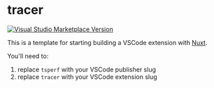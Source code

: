 # tracer

<a href="https://marketplace.visualstudio.com/items?itemName=tsperf.tracer" target="__blank"><img src="https://img.shields.io/visual-studio-marketplace/v/tsperf.tracer.svg?color=eee&amp;label=VS%20Code%20Marketplace&logo=visual-studio-code" alt="Visual Studio Marketplace Version" /></a>

This is a template for starting building a VSCode extension with [Nuxt](https://nuxt.com).

You'll need to:

1. replace `tsperf` with your VSCode publisher slug
1. replace `tracer` with your VSCode extension slug
